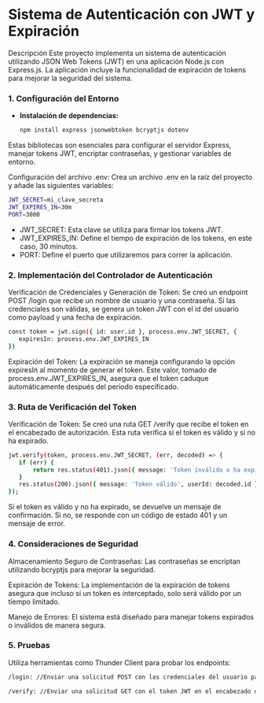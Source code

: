# Sistema de Autenticación con JWT y Expiración

Descripción
Este proyecto implementa un sistema de autenticación utilizando JSON Web Tokens (JWT) en una aplicación Node.js con Express.js. La aplicación incluye la funcionalidad de expiración de tokens para mejorar la seguridad del sistema.

### 1. Configuración del Entorno

- **Instalación de dependencias:**
  ```bash
  npm install express jsonwebtoken bcryptjs dotenv
  ```
Estas bibliotecas son esenciales para configurar el servidor Express, manejar tokens JWT, encriptar contraseñas, y gestionar variables de entorno.

Configuración del archivo .env:
Crea un archivo .env en la raíz del proyecto y añade las siguientes variables:

 ```bash
JWT_SECRET=mi_clave_secreta
JWT_EXPIRES_IN=30m
PORT=3000
```

- JWT_SECRET: Esta clave se utiliza para firmar los tokens JWT.  
- JWT_EXPIRES_IN: Define el tiempo de expiración de los tokens, en este caso, 30 minutos.
- PORT: Define el puerto que utilizaremos para correr la aplicación.

### 2. Implementación del Controlador de Autenticación
Verificación de Credenciales y Generación de Token:
Se creó un endpoint POST /login que recibe un nombre de usuario y una contraseña. Si las credenciales son válidas, se genera un token JWT con el id del usuario como payload y una fecha de expiración.

 ```bash
const token = jwt.sign({ id: user.id }, process.env.JWT_SECRET, {
    expiresIn: process.env.JWT_EXPIRES_IN
})
 ```

Expiración del Token:
La expiración se maneja configurando la opción expiresIn al momento de generar el token. Este valor, tomado de process.env.JWT_EXPIRES_IN, asegura que el token caduque automáticamente después del periodo especificado.

### 3. Ruta de Verificación del Token
Verificación de Token:
Se creó una ruta GET /verify que recibe el token en el encabezado de autorización. Esta ruta verifica si el token es válido y si no ha expirado.

 ```bash
jwt.verify(token, process.env.JWT_SECRET, (err, decoded) => {
    if (err) {
        return res.status(401).json({ message: 'Token inválido o ha expirado' })
    }
    res.status(200).json({ message: 'Token válido', userId: decoded.id })
});
 ```
 
Si el token es válido y no ha expirado, se devuelve un mensaje de confirmación. Si no, se responde con un código de estado 401 y un mensaje de error.

### 4. Consideraciones de Seguridad
Almacenamiento Seguro de Contraseñas:
Las contraseñas se encriptan utilizando bcryptjs para mejorar la seguridad.

Expiración de Tokens:
La implementación de la expiración de tokens asegura que incluso si un token es interceptado, solo será válido por un tiempo limitado.

Manejo de Errores:
El sistema está diseñado para manejar tokens expirados o inválidos de manera segura.

### 5. Pruebas
Utiliza herramientas como Thunder Client para probar los endpoints:

 ```bash
/login: //Enviar una solicitud POST con las credenciales del usuario para obtener un token JWT.
 ```
 ```bash
/verify: //Enviar una solicitud GET con el token JWT en el encabezado de autorización para verificar su validez.
 ```